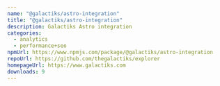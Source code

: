 ```yaml
---
name: "@galactiks/astro-integration"
title: "@galactiks/astro-integration"
description: Galactiks Astro integration
categories:
  - analytics
  - performance+seo
npmUrl: https://www.npmjs.com/package/@galactiks/astro-integration
repoUrl: https://github.com/thegalactiks/explorer
homepageUrl: https://www.galactiks.com
downloads: 9
---
```


